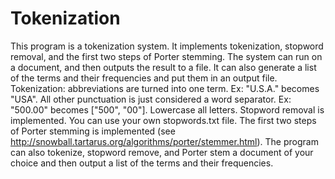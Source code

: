 # Tokenization
This program is a tokenization system. It implements tokenization, stopword removal, and the first two steps of Porter stemming. 
The system can run on a document, and then outputs the result to a file. It can also generate a list of the terms and their frequencies and put them in an output file.
Tokenization: abbreviations are turned into one term. Ex: "U.S.A." becomes "USA". All other punctuation is just considered a word separator. Ex: "500.00" becomes ["500", "00"]. Lowercase all letters. 
Stopword removal is implemented. You can use your own stopwords.txt file. 
The first two steps of Porter stemming is implemented (see http://snowball.tartarus.org/algorithms/porter/stemmer.html). 
The program can also tokenize, stopword remove, and Porter stem a document of your choice and then output a list of the terms and their frequencies.
